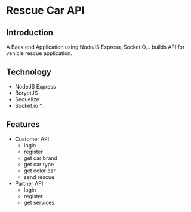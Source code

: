 # Rescue Car API
## Introduction
A Back end Application using NodeJS Express, SocketIO,.. builds API for vehicle rescue application. 

## Technology
* NodeJS Express
* BcryptJS
* Sequelize
* Socket.io
*..
## Features
* Customer API
  - login
  - register
  - get car brand
  - get car type
  - get color car
  - send rescue
* Partner API
  - login
  - register
  - get services
